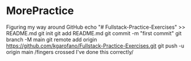 # MorePractice
Figuring my way around GitHub
echo "# Fullstack-Practice-Exercises" >> README.md
git init
git add README.md
git commit -m "first commit"
git branch -M main
git remote add origin https://github.com/kgarofano/Fullstack-Practice-Exercises.git
git push -u origin main
/fingers crossed I've done this correctly/
